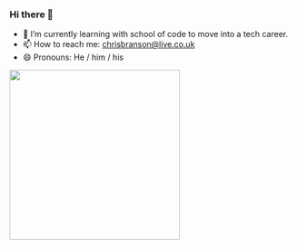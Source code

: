### Hi there 👋

- 🌱 I’m currently learning with school of code to move into a tech career.
- 📫 How to reach me: chrisbranson@live.co.uk
- 😄 Pronouns: He / him / his

<a href = "https://www.codewars.com/users/covchris"><img src="https://github.r2v.ch/codewars?user=covchris&top_languages=true&hide_clan=true" width="300"></a>


